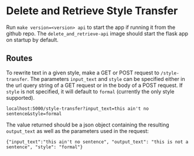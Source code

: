 # Delete and Retrieve Style Transfer

Run `make version=<version> api` to start the app if running it from the github repo. The `delete_and_retrieve-api` image should start the flask app on startup by default. 

## Routes

To rewrite text in a given style, make a GET or POST request to `/style-transfer`. The parameters `input_text` and `style` can be specified either in the url query string of a GET request or in the body of a POST request. If `style` is not specified, it will default to `formal` (currently the only style supported). 

    localhost:5000/style-transfer?input_text=this ain't no sentence&style=formal
    
The value returned should be a json object containing the resulting `output_text` as well as the parameters used in the request:

    {"input_text":"this ain't no sentence", "output_text": "this is not a sentence", "style": "formal"}    
    
